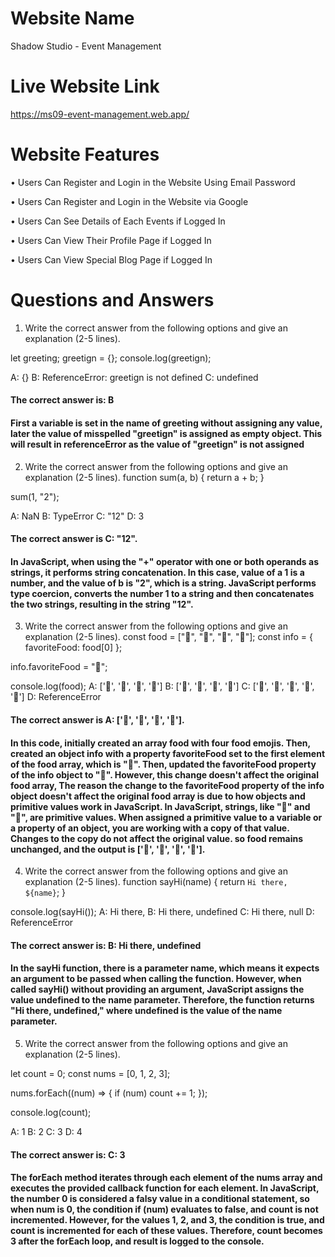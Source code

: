 # Website Name

Shadow Studio - Event Management

# Live Website Link

https://ms09-event-management.web.app/

# Website Features

• Users Can Register and Login in the Website Using Email Password

• Users Can Register and Login in the Website via Google

• Users Can See Details of Each Events if Logged In

• Users Can View Their Profile Page if Logged In

• Users Can View Special Blog Page if Logged In

# Questions and Answers

1. Write the correct answer from the following options and give an explanation (2-5 lines).

let greeting;
greetign = {};
console.log(greetign);

A: {}
B: ReferenceError: greetign is not defined
C: undefined

#### The correct answer is: B

#### First a variable is set in the name of greeting without assigning any value, later the value of misspelled "greetign" is assigned as empty object. This will result in referenceError as the value of "greetign" is not assigned

2. Write the correct answer from the following options and give an explanation (2-5 lines).
   function sum(a, b) {
   return a + b;
   }

sum(1, "2");

A: NaN
B: TypeError
C: "12"
D: 3

#### The correct answer is C: "12".

#### In JavaScript, when using the "+" operator with one or both operands as strings, it performs string concatenation. In this case, value of a 1 is a number, and the value of b is "2", which is a string. JavaScript performs type coercion, converts the number 1 to a string and then concatenates the two strings, resulting in the string "12".

3. Write the correct answer from the following options and give an explanation (2-5 lines).
   const food = ["🍕", "🍫", "🥑", "🍔"];
   const info = { favoriteFood: food[0] };

info.favoriteFood = "🍝";

console.log(food);
A: ['🍕', '🍫', '🥑', '🍔']
B: ['🍝', '🍫', '🥑', '🍔']
C: ['🍝', '🍕', '🍫', '🥑', '🍔']
D: ReferenceError

#### The correct answer is A: ['🍕', '🍫', '🥑', '🍔'].

#### In this code, initially created an array food with four food emojis. Then, created an object info with a property favoriteFood set to the first element of the food array, which is "🍕". Then, updated the favoriteFood property of the info object to "🍝". However, this change doesn't affect the original food array, The reason the change to the favoriteFood property of the info object doesn't affect the original food array is due to how objects and primitive values work in JavaScript. In JavaScript, strings, like "🍕" and "🍝", are primitive values. When assigned a primitive value to a variable or a property of an object, you are working with a copy of that value. Changes to the copy do not affect the original value. so food remains unchanged, and the output is ['🍕', '🍫', '🥑', '🍔'].

4. Write the correct answer from the following options and give an explanation (2-5 lines).
   function sayHi(name) {
   return `Hi there, ${name}`;
   }

console.log(sayHi());
A: Hi there,
B: Hi there, undefined
C: Hi there, null
D: ReferenceError

#### The correct answer is: B: Hi there, undefined

#### In the sayHi function, there is a parameter name, which means it expects an argument to be passed when calling the function. However, when called sayHi() without providing an argument, JavaScript assigns the value undefined to the name parameter. Therefore, the function returns "Hi there, undefined," where undefined is the value of the name parameter.

5. Write the correct answer from the following options and give an explanation (2-5 lines).

let count = 0;
const nums = [0, 1, 2, 3];

nums.forEach((num) => {
if (num) count += 1;
});

console.log(count);

A: 1
B: 2
C: 3
D: 4

#### The correct answer is: C: 3

#### The forEach method iterates through each element of the nums array and executes the provided callback function for each element. In JavaScript, the number 0 is considered a falsy value in a conditional statement, so when num is 0, the condition if (num) evaluates to false, and count is not incremented. However, for the values 1, 2, and 3, the condition is true, and count is incremented for each of these values. Therefore, count becomes 3 after the forEach loop, and result is logged to the console.
